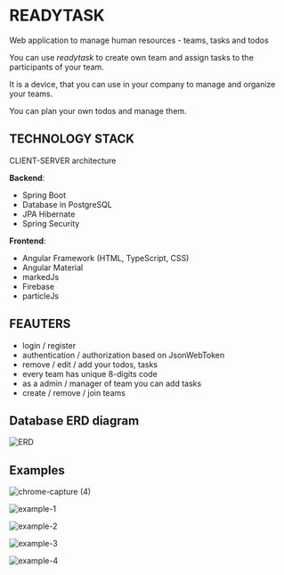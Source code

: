 # READYTASK

Web application to manage human resources - teams, tasks and todos

You can use _readytask_ to create own team and assign tasks to the participants of your team.

It is a device, that you can use in your company to manage and organize your teams.

You can plan your own todos and manage them.

## TECHNOLOGY STACK

CLIENT-SERVER architecture

**Backend**:
- Spring Boot
- Database in PostgreSQL
- JPA Hibernate
- Spring Security

**Frontend**:
- Angular Framework (HTML, TypeScript, CSS)
- Angular Material
- markedJs
- Firebase
- particleJs

## FEAUTERS
- login / register
- authentication / authorization based on JsonWebToken
- remove / edit / add your todos, tasks
- every team has unique 8-digits code
- as a admin / manager of team you can add tasks
- create / remove / join teams

## Database ERD diagram
![ERD](https://user-images.githubusercontent.com/64908908/121965858-fcb85400-cd6d-11eb-95ca-0e4b3dc4d1d7.png)

## Examples
![chrome-capture (4)](https://user-images.githubusercontent.com/64908908/121967401-954fd380-cd70-11eb-8637-25f052dfb379.gif)


![example-1](https://user-images.githubusercontent.com/64908908/121968719-1f00a080-cd73-11eb-98a7-db6865abf568.png)


![example-2](https://user-images.githubusercontent.com/64908908/121968567-d9dc6e80-cd72-11eb-96d3-d1fd1cc79f78.png)


![example-3](https://user-images.githubusercontent.com/64908908/121968569-db0d9b80-cd72-11eb-9956-b2138cbe088b.png)


![example-4](https://user-images.githubusercontent.com/64908908/121968570-dc3ec880-cd72-11eb-9aee-d8f998160023.png)


